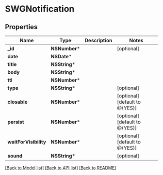 # SWGNotification

## Properties
Name | Type | Description | Notes
------------ | ------------- | ------------- | -------------
**_id** | **NSNumber*** |  | [optional] 
**date** | **NSDate*** |  | 
**title** | **NSString*** |  | 
**body** | **NSString*** |  | 
**ttl** | **NSNumber*** |  | 
**type** | **NSString*** |  | [optional] 
**closable** | **NSNumber*** |  | [optional] [default to @(YES)]
**persist** | **NSNumber*** |  | [optional] [default to @(YES)]
**waitForVisibility** | **NSNumber*** |  | [optional] [default to @(YES)]
**sound** | **NSString*** |  | [optional] 

[[Back to Model list]](../README.md#documentation-for-models) [[Back to API list]](../README.md#documentation-for-api-endpoints) [[Back to README]](../README.md)


